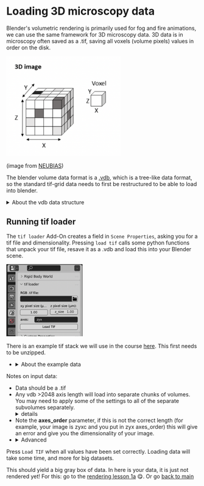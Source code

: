 # Loading 3D microscopy data

Blender's volumetric rendering is primarily used for fog and fire animations, we can use the same framework for 3D microscopy data. 3D data is in microscopy often saved as a .tif, saving all voxels (volume pixels) values in order on the disk. 

<img src="../figures/neubias 3ddata.png" alt="isolated" width="300"/>

(image from [NEUBIAS](https://neubias.github.io/training-resources/multidimensional_image_basics/index.html))

The blender volume data format is a [.vdb](https://www.openvdb.org/forum/), which is a tree-like data format, so the standard tif-grid data needs to first be restructured to be able to load into blender.
<details><summary>About the vdb data structure</summary>VDBs contain multiple scales of voxels, where the larger ones mostly contain whether there is data in its lower nodes. In this way, when a lightray traverses a large volume, it does not have to check every voxel for an intersection. 
<br>

<img src="../figures/vdb museth.png" alt="isolated" width="300"/> 

Image from Ken Museth (2013), showing the depth of saving of a 2D circle in a vdb, green being root nodes, orange and blue internal nodes and red leaf nodes.  </details>

## Running tif loader

The `tif loader` Add-On creates a field in `Scene Properties`, asking you for a tif file and dimensionality. Pressing `load tif` calls some python functions that unpack your tif file, resave it as a .vdb and load this into your Blender scene.

<img src="../figures/tif loader sceneprop.png" alt="isolated" width="200"/>

There is an example tif stack we will use in the course [here](../data/RPE1_Expansion_MeOH_405DAPI_488alphabetaTubulin_594acetylatTubulin_647NHS_zstack_40x_8bit.tif.zip). This first needs to be unzipped.
- <details><summary>About the example data</summary> The example data is a human retinal pigment epithelial (RPE-1) cell line, stained for microtubules (channel 0) and DNA (DAPI) (channel 1). Pixel size is 0.207 µm in Z, and 0.170 in X/Y. To achieve better resolution, the cell was imaged with Ultrastructure Expansion Microscopy (U-ExM), where the sample is physically expanded through a chemical process, enabling nanoscale imaging with standard microscopes, while preserving ultrastructure. See also <a href="../data/materials_methods_RPE1.md">full materials and methods</a>. The data was contributed by Granita Lokaj. </details>


Notes on input data:
- Data should be a .tif
- Any vdb >2048 axis length will load into separate chunks of volumes. You may need to apply some of the settings to all of the separate subvolumes separately.  <details><summary> details</summary> This is a workaround for <a href="https://projects.blender.org/blender/blender/issues/83942">a known issue</a> with the Eevee volume render pipeline, which has a max size. Thus, Cycles can actually handle bigger datasets, but this can be very inconvenient as blender will crash immediately when accidentally opening a non-cycles viewport. </details>
- Note the **axes_order** parameter, if this is not the correct length (for example, your image is zyxc and you put in zyx axes_order) this will give an error and give you the dimensionality of your image. 
- <details><summary>Advanced</summary> The vdb format is optimized for sparse volumes with big empty areas. This is changed by thresholding your data before vdb conversion but this is currently not supported in tif loader. However, full sparse volume support in Blender is also not enabled, and most of the gain will probably be in Cycles. </details>

Press `Load TIF` when all values have been set correctly. Loading data will take some time, and more for big datasets.

This should yield a big gray box of data. In here is your data, it is just not rendered yet! For this: go to the [rendering lesson 1a](./1a_eevee_emission.md) :yum:.
Or go [back to main](../README.md)
